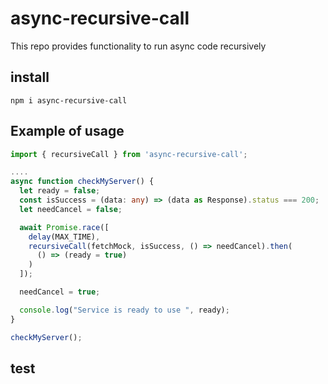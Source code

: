 # async-recursive-call

This repo provides functionality to run async code recursively

## install

`npm i async-recursive-call`

## Example of usage

```typescript
import { recursiveCall } from 'async-recursive-call';

....
async function checkMyServer() {
  let ready = false;
  const isSuccess = (data: any) => (data as Response).status === 200;
  let needCancel = false;

  await Promise.race([
    delay(MAX_TIME),
    recursiveCall(fetchMock, isSuccess, () => needCancel).then(
      () => (ready = true)
    )
  ]);

  needCancel = true;

  console.log("Service is ready to use ", ready);
}

checkMyServer();
```

## test
